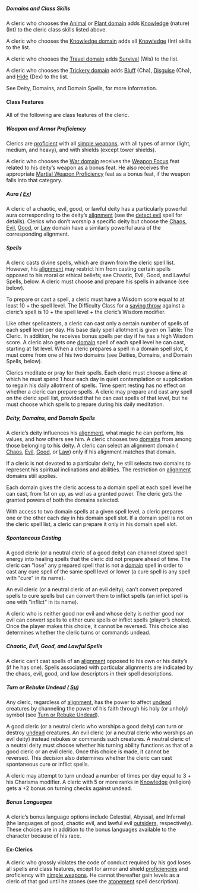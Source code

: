 
##### Domains and Class Skills

A cleric who chooses the 
[Animal](/srd/spellLists/clericDomains.htm#animalDomain) or 
[Plant domain](/srd/spellLists/clericDomains.htm#plantDomain) adds [Knowledge](/srd/skills/knowledge.htm) (nature) (Int) to the cleric class skills listed above. 

A cleric who chooses the [Knowledge domain](/srd/spellLists/clericDomains.htm#knowledgeDomain) adds all [Knowledge](/srd/skills/knowledge.htm) (Int) skills to the list. 

A cleric who chooses the [Travel domain](/srd/spellLists/clericDomains.htm#travelDomain) adds [Survival](/srd/skills/survival.htm) (Wis) to the list. 

A cleric who chooses the [Trickery domain](/srd/spellLists/clericDomains.htm#trickeryDomain) adds 
[Bluff](/srd/skills/bluff.htm) (Cha), 
[Disguise](/srd/skills/disguise.htm) (Cha), and 
[Hide](/srd/skills/hide.htm) (Dex) 
to the list. 

See Deity, Domains, and Domain Spells, for more information.

#### Class Features

All of the following are class features of the cleric.

##### Weapon and Armor Proficiency

Clerics are [proficient](/srd/combat/combatModifiers.htm#weaponArmorAndShieldProficiency) with all [simple weapons](/srd/equipment/weapons.htm#simpleMartialandExoticWeapons), with all types of armor (light, medium, and heavy), and with shields (except tower shields).

A cleric who chooses the [War domain](/srd/spellLists/clericDomains.htm#warDomain) receives the [Weapon Focus](/srd/feats.htm#weaponFocus) feat related to his deity’s weapon as a bonus feat. He also receives the appropriate [Martial Weapon Proficiency](/srd/feats.htm#martialWeaponProficiency) feat as a bonus feat, if the weapon falls into that category.

##### Aura ( [Ex](/srd/specialAbilities.htm#extraordinaryAbilities))

A cleric of a chaotic, evil, good, or lawful deity has a particularly powerful aura corresponding to the deity’s [alignment](/srd/description.htm#alignment) (see the [detect evil](/srd/spells/detectEvil.htm) spell for details). Clerics who don’t worship a specific deity but choose the [Chaos](/srd/spellLists/clericDomains.htm#chaosDomain), [Evil](/srd/spellLists/clericDomains.htm#evilDomain), [Good](/srd/spellLists/clericDomains.htm#goodDomain), or [Law](/srd/spellLists/clericDomains.htm#lawDomain) domain have a similarly powerful aura of the corresponding alignment.

##### Spells

A cleric casts divine spells, which are drawn from the cleric spell list. However, his [alignment](/srd/description.htm#alignment) may restrict him from casting certain spells opposed to his moral or ethical beliefs; see Chaotic, Evil, Good, and Lawful Spells, below. A cleric must choose and prepare his spells in advance (see below).

To prepare or cast a spell, a cleric must have a Wisdom score equal to at least 10 + the spell level. The Difficulty Class for a [saving throw](/srd/combat/combatStatistics.htm#savingThrows) against a cleric’s spell is 10 + the spell level + the cleric’s Wisdom modifier.

Like other spellcasters, a cleric can cast only a certain number of spells of each spell level per day. His base daily spell allotment is given on Table: The Cleric. In addition, he receives bonus spells per day if he has a high Wisdom score. A cleric also gets one [domain](/srd/spellLists/clericDomains.htm) spell of each spell level he can cast, starting at 1st level. When a cleric prepares a spell in a domain spell slot, it must come from one of his two domains (see Deities, Domains, and Domain Spells, below).

Clerics meditate or pray for their spells. Each cleric must choose a time at which he must spend 1 hour each day in quiet contemplation or supplication to regain his daily allotment of spells. Time spent resting has no effect on whether a cleric can prepare spells. A cleric may prepare and cast any spell on the cleric spell list, provided that he can cast spells of that level, but he must choose which spells to prepare during his daily meditation.

##### Deity, Domains, and Domain Spells

A cleric’s deity influences his [alignment](/srd/description.htm#alignment), what magic he can perform, his values, and how others see him. A cleric chooses two [domains](/srd/spellLists/clericDomains.htm) from among those belonging to his deity. A cleric can select an alignment domain ( [Chaos](/srd/spellLists/clericDomains.htm#chaosDomain), [Evil](/srd/spellLists/clericDomains.htm#evilDomain), [Good](/srd/spellLists/clericDomains.htm#goodDomain), or [Law](/srd/spellLists/clericDomains.htm#lawDomain)) only if his alignment matches that domain.

If a cleric is not devoted to a particular deity, he still selects two domains to represent his spiritual inclinations and abilities. The restriction on [alignment](/srd/description.htm#alignment) domains still applies.

Each domain gives the cleric access to a domain spell at each spell level he can cast, from 1st on up, as well as a granted power. The cleric gets the granted powers of both the domains selected.

With access to two domain spells at a given spell level, a cleric prepares one or the other each day in his domain spell slot. If a domain spell is not on the cleric spell list, a cleric can prepare it only in his domain spell slot.

##### Spontaneous Casting

A good cleric (or a neutral cleric of a good deity) can channel stored spell energy into healing spells that the cleric did not prepare ahead of time. The cleric can "lose" any prepared spell that is not a [domain](/srd/spellLists/clericDomains.htm) spell in order to cast any cure spell of the same spell level or lower (a cure spell is any spell with "cure" in its name).

An evil cleric (or a neutral cleric of an evil deity), can’t convert prepared spells to cure spells but can convert them to inflict spells (an inflict spell is one with "inflict" in its name).

A cleric who is neither good nor evil and whose deity is neither good nor evil can convert spells to either cure spells or inflict spells (player’s choice). Once the player makes this choice, it cannot be reversed. This choice also determines whether the cleric turns or commands undead.

##### Chaotic, Evil, Good, and Lawful Spells

A cleric can’t cast spells of an [alignment](/srd/description.htm#alignment) opposed to his own or his deity’s (if he has one). Spells associated with particular alignments are indicated by the chaos, evil, good, and law descriptors in their spell descriptions.

##### Turn or Rebuke Undead ( [Su](/srd/specialAbilities.htm#supernaturalAbilities))

Any cleric, regardless of [alignment](/srd/description.htm#alignment), has the power to affect [undead](/srd/typesSubtypes.htm#undeadType) creatures by channeling the power of his faith through his holy (or unholy) symbol (see [Turn or Rebuke Undead](/srd/combat/specialAttacks.htm#turnOrRebukeUndead)).

A good cleric (or a neutral cleric who worships a good deity) can turn or destroy [undead](/srd/typesSubtypes.htm#undeadType) creatures. An evil cleric (or a neutral cleric who worships an evil deity) instead rebukes or commands such creatures. A neutral cleric of a neutral deity must choose whether his turning ability functions as that of a good cleric or an evil cleric. Once this choice is made, it cannot be reversed. This decision also determines whether the cleric can cast spontaneous cure or inflict spells.

A cleric may attempt to turn undead a number of times per day equal to 3 + his Charisma modifier. A cleric with 5 or more ranks in [Knowledge](/srd/skills/knowledge.htm) (religion) gets a +2 bonus on turning checks against undead.

##### Bonus Languages

A cleric’s bonus language options include Celestial, Abyssal, and Infernal (the languages of good, chaotic evil, and lawful evil [outsiders](/srd/typesSubtypes.htm#outsiderType), respectively). These choices are in addition to the bonus languages available to the character because of his race.

#### Ex-Clerics

A cleric who grossly violates the code of conduct required by his god loses all spells and class features, except for armor and shield [proficiencies](/srd/combat/combatModifiers.htm#weaponArmorAndShieldProficiency) and proficiency with [simple weapons](/srd/equipment/weapons.htm#simpleMartialandExoticWeapons). He cannot thereafter gain levels as a cleric of that god until he atones (see the [atonement](/srd/spells/atonement.htm) spell description).
